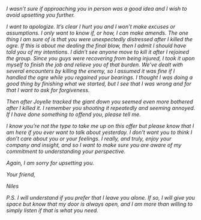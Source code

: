 *I wasn’t sure if approaching you in person was a good idea and I wish to avoid upsetting you further.*

*I want to apologize. It’s clear I hurt you and I won’t make excuses or assumptions. I only want to know if, or how, I can make amends. The one thing I am sure of is that you were unexpectedly distressed after I killed the ogre. If this is about me dealing the final blow, then I admit I should have told you of my intentions. I didn’t see anyone move to kill it after I rejoined the group. Since you guys were recovering from being injured, I took it upon myself to finish the job and relieve you of that burden. We’ve dealt with several encounters by killing the enemy, so I assumed it was fine if I handled the ogre while you regained your bearings. I thought I was doing a good thing by finishing what we started, but I see that I was wrong and for that I want to ask for forgiveness.*

*Then after Joyelle tracked the giant down you seemed even more bothered after I killed it. I remember you shooting it repeatedly and seeming annoyed. If I have done something to offend you, please tell me.*

*I know you’re not the type to take me up on this offer but please know that I am here if you ever want to talk about yesterday. I don’t want you to think I don’t care about you or your feelings. I really, and truly, enjoy your company and insight, and so I want to make sure you are aware of my commitment to understanding your perspective.*

*Again, I am sorry for upsetting you.*

*Your friend,*

*Niles*

*P.S. I will understand if you prefer that I leave you alone. If so, I will give you space but know that my door is always open, and I am more than willing to simply listen if that is what you need.* 